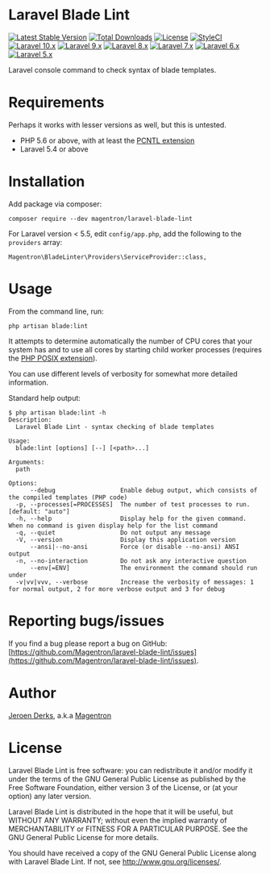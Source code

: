 # Laravel Blade Lint

[![Latest Stable Version](http://poser.pugx.org/magentron/laravel-blade-lint/v)](https://packagist.org/packages/magentron/laravel-blade-lint)
[![Total Downloads](http://poser.pugx.org/magentron/laravel-blade-lint/downloads)](https://packagist.org/packages/magentron/laravel-blade-lint)
[![License](http://poser.pugx.org/magentron/laravel-blade-lint/license)](https://packagist.org/packages/magentron/laravel-blade-lint)
[![StyleCI](https://github.styleci.io/repos/134142812/shield)](https://github.styleci.io/repos/134142812)
<br>
[![Laravel 10.x](https://img.shields.io/badge/Laravel-10.x-green.svg)](https://github.com/laravel/framework/tree/10.x)
[![Laravel 9.x](https://img.shields.io/badge/Laravel-9.x-green.svg)](https://github.com/laravel/framework/tree/9.x)
[![Laravel 8.x](https://img.shields.io/badge/Laravel-8.x-green.svg)](https://github.com/laravel/framework/tree/8.x)
[![Laravel 7.x](https://img.shields.io/badge/Laravel-7.x-green.svg)](https://github.com/laravel/framework/tree/7.x)
[![Laravel 6.x](https://img.shields.io/badge/Laravel-6.x-green.svg)](https://github.com/laravel/framework/tree/6.x)
[![Laravel 5.x](https://img.shields.io/badge/Laravel-5.x-green.svg)](https://github.com/laravel/framework/tree/5.8)

Laravel console command to check syntax of blade templates.

# Requirements

Perhaps it works with lesser versions as well, but this is untested.

- PHP 5.6 or above, with at least the [PCNTL extension](https://www.php.net/manual/en/book.pcntl.php)
- Laravel 5.4 or above

# Installation

Add package via composer:

    composer require --dev magentron/laravel-blade-lint

For Laravel version < 5.5, edit `config/app.php`, add the following to
the `providers` array:

    Magentron\BladeLinter\Providers\ServiceProvider::class,

# Usage

From the command line, run:

    php artisan blade:lint

It attempts to determine automatically the number of CPU cores that your
system has and to use all cores by starting child worker processes
(requires the [PHP POSIX extension](https://www.php.net/manual/en/book.posix.php)).

You can use different levels of verbosity for somewhat more detailed
information.

Standard help output:

```
$ php artisan blade:lint -h
Description:
  Laravel Blade Lint - syntax checking of blade templates

Usage:
  blade:lint [options] [--] [<path>...]

Arguments:
  path

Options:
      --debug                  Enable debug output, which consists of the compiled templates (PHP code)
  -p, --processes[=PROCESSES]  The number of test processes to run. [default: "auto"]
  -h, --help                   Display help for the given command. When no command is given display help for the list command
  -q, --quiet                  Do not output any message
  -V, --version                Display this application version
      --ansi|--no-ansi         Force (or disable --no-ansi) ANSI output
  -n, --no-interaction         Do not ask any interactive question
      --env[=ENV]              The environment the command should run under
  -v|vv|vvv, --verbose         Increase the verbosity of messages: 1 for normal output, 2 for more verbose output and 3 for debug
```

# Reporting bugs/issues

If you find a bug please report a bug on GitHub:<br>
[https://github.com/Magentron/laravel-blade-lint/issues](https://github.com/Magentron/laravel-blade-lint/issues).

# Author
 
[Jeroen Derks](https://www.phpfreelancer.nl), a.k.a [Magentron](https://github.com/Magentron)

# License

Laravel Blade Lint is free software: you can redistribute it and/or
modify it under the terms of the GNU General Public License as published
by the Free Software Foundation, either version 3 of the License, or (at
your option) any later version.

Laravel Blade Lint is distributed in the hope that it will be useful,
but WITHOUT ANY WARRANTY; without even the implied warranty of
MERCHANTABILITY or FITNESS FOR A PARTICULAR PURPOSE.  See the
GNU General Public License for more details.

You should have received a copy of the GNU General Public License along
with Laravel Blade Lint.  If not, see <http://www.gnu.org/licenses/>.
